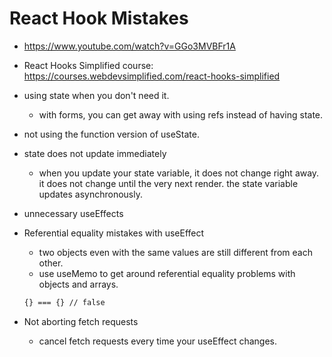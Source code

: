 # React Hook Mistakes

* <https://www.youtube.com/watch?v=GGo3MVBFr1A>
* React Hooks Simplified course: <https://courses.webdevsimplified.com/react-hooks-simplified>
* using state when you don't need it.
    * with forms, you can get away with using refs instead of having state.
* not using the function version of useState.
* state does not update immediately
    * when you update your state variable, it does not change right away. it does not change until the very next render. the state variable updates asynchronously.
* unnecessary useEffects
* Referential equality mistakes with useEffect
    * two objects even with the same values are still different from each other.
    * use useMemo to get around referential equality problems with objects and arrays.
    
    ```bash
    {} === {} // false
    ````
* Not aborting fetch requests
    * cancel fetch requests every time your useEffect changes.